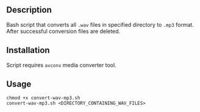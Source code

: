 Description
---
Bash script that converts all `.wav` files in specified directory to `.mp3` format.
After successful conversion files are deleted.

Installation
---
Script requires `avconv` media converter tool.

Usage
---
```
chmod +x convert-wav-mp3.sh
convert-wav-mp3.sh <DIRECTORY_CONTAINING_WAV_FILES>
```
